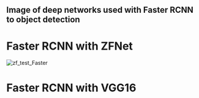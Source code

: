 ## Image of deep networks used with Faster RCNN to object detection

# Faster RCNN with ZFNet
![zf_test_Faster](https://user-images.githubusercontent.com/19544865/71204821-dea88b00-227f-11ea-908a-8b9cbc9754f7.png)

# Faster RCNN with VGG16
